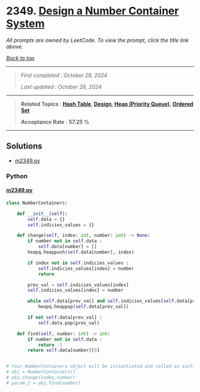# 2349. [Design a Number Container System](<https://leetcode.com/problems/design-a-number-container-system>)

*All prompts are owned by LeetCode. To view the prompt, click the title link above.*

*[Back to top](<../README.md>)*

------

> *First completed : October 28, 2024*
>
> *Last updated : October 28, 2024*

------

> **Related Topics** : **[Hash Table](<by_topic/Hash Table.md>), [Design](<by_topic/Design.md>), [Heap (Priority Queue)](<by_topic/Heap (Priority Queue).md>), [Ordered Set](<by_topic/Ordered Set.md>)**
>
> **Acceptance Rate** : **57.25 %**

------

## Solutions

- [m2349.py](<../my-submissions/m2349.py>)
### Python
#### [m2349.py](<../my-submissions/m2349.py>)
```Python
class NumberContainers:

    def __init__(self):
        self.data = {}
        self.indicies_values = {}

    def change(self, index: int, number: int) -> None:
        if number not in self.data :
            self.data[number] = []
        heapq.heappush(self.data[number], index)

        if index not in self.indicies_values :
            self.indicies_values[index] = number
            return

        prev_val = self.indicies_values[index]
        self.indicies_values[index] = number

        while self.data[prev_val] and self.indicies_values[self.data[prev_val][0]] != prev_val :
            heapq.heappop(self.data[prev_val])

        if not self.data[prev_val] :
            self.data.pop(prev_val)

    def find(self, number: int) -> int:
        if number not in self.data :
            return -1
        return self.data[number][0]


# Your NumberContainers object will be instantiated and called as such:
# obj = NumberContainers()
# obj.change(index,number)
# param_2 = obj.find(number)

```

